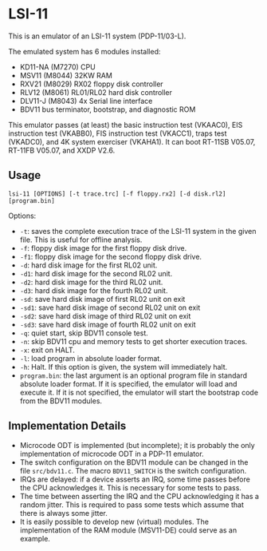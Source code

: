 LSI-11
======

This is an emulator of an LSI-11 system (PDP-11/03-L).

The emulated system has 6 modules installed:
- KD11-NA (M7270) CPU
- MSV11 (M8044) 32KW RAM
- RXV21 (M8029) RX02 floppy disk controller
- RLV12 (M8061) RL01/RL02 hard disk controller
- DLV11-J (M8043) 4x Serial line interface
- BDV11 bus terminator, bootstrap, and diagnostic ROM

This emulator passes (at least) the basic instruction test (VKAAC0), EIS
instruction test (VKABB0), FIS instruction test (VKACC1), traps test (VKADC0),
and 4K system exerciser (VKAHA1). It can boot RT-11SB V05.07, RT-11FB V05.07,
and XXDP V2.6.


Usage
-----

```
lsi-11 [OPTIONS] [-t trace.trc] [-f floppy.rx2] [-d disk.rl2] [program.bin]
```

Options:
- `-t`: saves the complete execution trace of the LSI-11 system in the
  given file. This is useful for offline analysis.
- `-f`: floppy disk image for the first floppy disk drive.
- `-f1`: floppy disk image for the second floppy disk drive.
- `-d`: hard disk image for the first RL02 unit.
- `-d1`: hard disk image for the second RL02 unit.
- `-d2`: hard disk image for the third RL02 unit.
- `-d3`: hard disk image for the fourth RL02 unit.
- `-sd`: save hard disk image of first RL02 unit on exit
- `-sd1`: save hard disk image of second RL02 unit on exit
- `-sd2`: save hard disk image of third RL02 unit on exit
- `-sd3`: save hard disk image of fourth RL02 unit on exit
- `-q`: quiet start, skip BDV11 console test.
- `-n`: skip BDV11 cpu and memory tests to get shorter execution traces.
- `-x`: exit on HALT.
- `-l`: load program in absolute loader format.
- `-h`: Halt. If this option is given, the system will immediately halt.
- `program.bin`: the last argument is an optional program file in
  standard absolute loader format. If it is specified, the emulator will
  load and execute it. If it is not specified, the emulator will start
  the bootstrap code from the BDV11 modules.


Implementation Details
----------------------

- Microcode ODT is implemented (but incomplete); it is probably the only
  implementation of microcode ODT in a PDP-11 emulator.
- The switch configuration on the BDV11 module can be changed in the file
  `src/bdv11.c`. The macro `BDV11_SWITCH` is the switch configuration.
- IRQs are delayed: if a device asserts an IRQ, some time passes before
  the CPU acknowledges it. This is necessary for some tests to pass.
- The time between asserting the IRQ and the CPU acknowledging it has a
  random jitter. This is required to pass some tests which assume that
  there is always some jitter.
- It is easily possible to develop new (virtual) modules. The
  implementation of the RAM module (MSV11-DE) could serve as an example.
